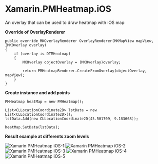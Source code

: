 # Xamarin.PMHeatmap.iOS
An overlay that can be used to draw heatmap with iOS map

**Override of OverlayRenderer**
```
public override MKOverlayRenderer OverlayRenderer(MKMapView mapView, IMKOverlay overlay)
{
    if (overlay is DTMHeatmap)
    {
        MKOverlay objectOverlay = (MKOverlay)overlay;

        return PMHeatmapRenderer.CreateFromOverlay(objectOverlay, mapView);
    }
}
```

**Create instance and add points**
```
PMHeatmap heatMap = new PMHeatmap();

List<CLLocationCoordinate2D> lstData = new List<CLLocationCoordinate2D>();
lstData.Add(new CLLocationCoordinate2D(45.501709, 9.183668)); 

heatMap.SetData(lstData);
```

**Result example at differents zoom levels**

![Xamarin PMHeatmap iOS-1](https://github.com/user-attachments/assets/559050ba-45cf-4e91-8468-6bf7da0c1c5b)
![Xamarin PMHeatmap iOS-2](https://github.com/user-attachments/assets/91358530-15ee-47d8-92f7-cab35a1e2e19)
![Xamarin PMHeatmap iOS-3](https://github.com/user-attachments/assets/ffb41bda-7a60-4c78-a440-e36df6dfe9ed)
![Xamarin PMHeatmap iOS-4](https://github.com/user-attachments/assets/ce3f5b38-04f0-4b89-8fa4-68a3f9bdd840)
![Xamarin PMHeatmap iOS-5](https://github.com/user-attachments/assets/4cab344a-1d47-4d59-8904-3d0ad23c9752)
